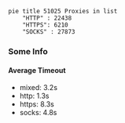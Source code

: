 
```mermaid
pie title 51025 Proxies in list
    "HTTP" : 22438
    "HTTPS": 6210
    "SOCKS" : 27873
```

### Some Info
#### Average Timeout

- mixed: 3.2s
- http: 1.3s
- https: 8.3s
- socks: 4.8s